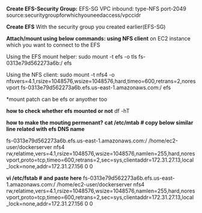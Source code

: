 **Create EFS-Security Group:**
EFS-SG VPC  inbound: type-NFS port-2049 source:securitygroupforwhichyouneedaccess/vpccidr  

**Create EFS**
With the security group you created earlier(EFS-SG)

**Attach/mount using below commands: using NFS client** on EC2 instance which you want to connect to the EFS

Using the EFS mount helper:
sudo mount -t efs -o tls fs-0313e79d562273a6b:/ efs

Using the NFS client:
sudo mount -t nfs4 -o nfsvers=4.1,rsize=1048576,wsize=1048576,hard,timeo=600,retrans=2,noresvport fs-0313e79d562273a6b.efs.us-east-1.amazonaws.com:/ efs

*mount patch can be efs or anyother too

**how to check whether efs mounted or not**
df -hT

**how to make the mouting permenant?**
**cat /etc/mtab # copy below similar line related with efs DNS name**

fs-0313e79d562273a6b.efs.us-east-1.amazonaws.com:/ /home/ec2-user/dockerserver nfs4 rw,relatime,vers=4.1,rsize=1048576,wsize=1048576,namlen=255,hard,noresvport,proto=tcp,timeo=600,retrans=2,sec=sys,clientaddr=172.31.27.13,local_lock=none,addr=172.31.27.156 0 0

**vi /etc/fstab  # and paste here**
fs-0313e79d562273a6b.efs.us-east-1.amazonaws.com:/ /home/ec2-user/dockerserver nfs4 rw,relatime,vers=4.1,rsize=1048576,wsize=1048576,namlen=255,hard,noresvport,proto=tcp,timeo=600,retrans=2,sec=sys,clientaddr=172.31.27.13,local_lock=none,addr=172.31.27.156 0 0

